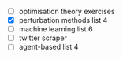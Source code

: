 - [ ] optimisation theory exercises
- [x] perturbation methods list 4
- [ ] machine learning list 6
- [ ] twitter scraper 
- [ ] agent-based list 4
